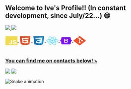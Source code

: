 ## Welcome to Ive's Profile!! (In constant development, since July/22...) 😁

 <div>
   <a href="https://github.com/ibmignatyeva">
   <img height="180em" src="https://github-readme-stats.vercel.app/api?username=ibmignatyeva&show_icons=true&theme=radical&include_all_commits=true&count_private=true"/>
   <img height="180em" src="https://github-readme-stats.vercel.app/api/top-langs/?username=ibmignatyeva&layout=compact&langs_count=6&theme=tokyonight"/>

</div>
<div style="display: inline_block"><br>
  <img align="center" alt="Js" height="30" width="40" src="https://raw.githubusercontent.com/devicons/devicon/master/icons/javascript/javascript-plain.svg">
  <img align="center" alt="HTML" height="30" width="40" src="https://raw.githubusercontent.com/devicons/devicon/master/icons/html5/html5-original.svg">
  <img align="center" alt="CSS" height="30" width="40" src="https://raw.githubusercontent.com/devicons/devicon/master/icons/css3/css3-original.svg">
  <img align="center" alt="React" height="30" width="40" src="https://raw.githubusercontent.com/devicons/devicon/master/icons/react/react-original.svg">
  <img align="center" alt="Bootstrap" height="30" width="40" src="https://raw.githubusercontent.com/devicons/devicon/master/icons/bootstrap/bootstrap-original.svg">
 <img align="center" alt="Git" height="30" width="40" src="https://raw.githubusercontent.com/devicons/devicon/master/icons/git/git-original.svg">

   

</div>
 
 <br>
 
  ### You can find me on contacts below! ⤵
 
<div> 
  
  
 
  <a href = "mailto:ibmignatyeva@gmail.com"><img src="https://img.shields.io/badge/-Gmail-%23333?style=for-the-badge&logo=gmail&logoColor=white" target="_blank"></a>
  <a href="https://www.linkedin.com/in/ive-ignatyeva/" target="_blank"><img src="https://img.shields.io/badge/-LinkedIn-%230077B5?style=for-the-badge&logo=linkedin&logoColor=white" target="_blank"></a> 
 
  ![Snake animation](https://github.com/ibmignatyeva/ibmignatyeva/blob/output/github-contribution-grid-snake.svg)

</div>
